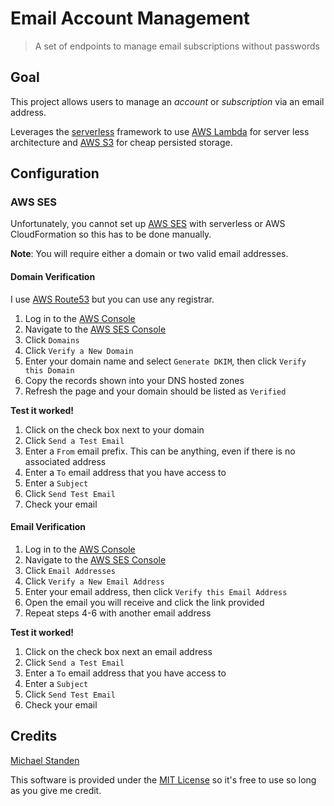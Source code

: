 # Email Account Management

> A set of endpoints to manage email subscriptions without passwords

## Goal

This project allows users to manage an *account* or *subscription* via an email address.

Leverages the [serverless][0] framework to use [AWS Lambda][1] for server less architecture and [AWS S3][2] for cheap persisted storage.

## Configuration

### AWS SES

Unfortunately, you cannot set up [AWS SES][3] with serverless or AWS CloudFormation so this has to be done manually.

**Note**: You will require either a domain or two valid email addresses.

#### Domain Verification

I use [AWS Route53][6] but you can use any registrar.

1. Log in to the [AWS Console][4]
2. Navigate to the [AWS SES Console][5]
3. Click `Domains`
4. Click `Verify a New Domain`
5. Enter your domain name and select `Generate DKIM`, then click `Verify this Domain`
6. Copy the records shown into your DNS hosted zones
7. Refresh the page and your domain should be listed as `Verified`

**Test it worked!**

1. Click on the check box next to your domain
2. Click `Send a Test Email`
3. Enter a `From` email prefix. This can be anything, even if there is no associated address
4. Enter a `To` email address that you have access to
5. Enter a `Subject`
6. Click `Send Test Email`
7. Check your email

#### Email Verification

1. Log in to the [AWS Console][4]
2. Navigate to the [AWS SES Console][5]
3. Click `Email Addresses`
4. Click `Verify a New Email Address`
5. Enter your email address, then click `Verify this Email Address`
6. Open the email you will receive and click the link provided
7. Repeat steps 4-6 with another email address

**Test it worked!**

1. Click on the check box next an email address
2. Click `Send a Test Email`
3. Enter a `To` email address that you have access to
4. Enter a `Subject`
5. Click `Send Test Email`
6. Check your email

## Credits

[Michael Standen](https://michael.standen.link)

This software is provided under the [MIT License](https://tldrlegal.com/license/mit-license) so it's free to use so long as you give me credit.

[0]: https://serverless.com/
[1]: https://aws.amazon.com/lambda/
[2]: https://aws.amazon.com/s3/
[3]: https://aws.amazon.com/ses/
[4]: console.aws.amazon.com/console/home
[5]: https://console.aws.amazon.com/ses/
[6]: https://aws.amazon.com/route53/
